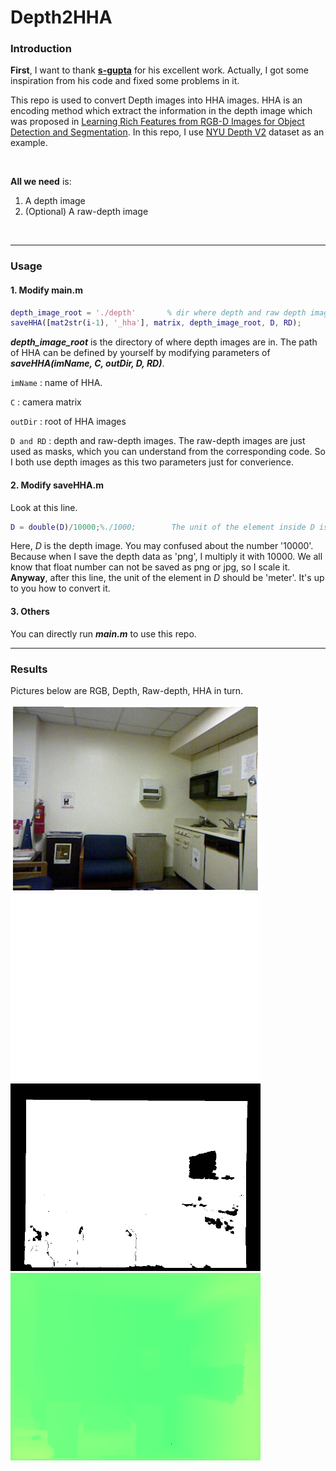 # Depth2HHA

### Introduction

**First**, I want to thank **<a href='https://github.com/s-gupta'>s-gupta</a>** for his excellent work. Actually, I got some inspiration from his code and fixed some problems in it.

This repo is used to convert Depth images into HHA images. HHA is an encoding method which extract the information in the depth image which was proposed in <a href='https://arxiv.org/pdf/1407.5736.pdf'>Learning Rich Features from RGB-D Images for Object Detection and Segmentation</a>.  In this repo, I use <a href='https://cs.nyu.edu/~silberman/datasets/nyu_depth_v2.html'>NYU Depth V2</a> dataset as an example.

<br>

**All we need** is: 

1. A depth image
2. (Optional) A raw-depth image

<br>

----

### Usage

#### 1. Modify **main.m**

```matlab
depth_image_root = './depth'       % dir where depth and raw depth images are in.
saveHHA([mat2str(i-1), '_hha'], matrix, depth_image_root, D, RD);
```

***depth_image_root*** is the directory of where depth images are in. The path of HHA can be defined by yourself by modifying parameters of ***saveHHA(imName, C, outDir, D, RD)***. 

`imName` : name of HHA.

`C` : camera matrix

`outDir` : root of HHA images

`D and RD` : depth and  raw-depth images. The raw-depth images are just used as masks, which you can understand from the corresponding code. So I both use depth images as this two parameters just for converience.

#### 2. Modify saveHHA.m

Look at this line.

```matlab
D = double(D)/10000;%./1000;        The unit of the element inside D is 'centimeter'
```

Here, *D* is the depth image. You may confused about the number '10000'. Because when I save the depth data as 'png', I multiply it with 10000. We all know that float number can not be saved as png or jpg, so I scale it. **Anyway**, after this line, the unit of the element in *D* should be 'meter'. It's up to you how to convert it.

#### 3. Others

You can directly run ***main.m*** to use this repo.

----

### Results

Pictures below are RGB, Depth, Raw-depth, HHA in turn.

<img src='demo-data/0_rgb.png' width='400'>

<img src='demo-data/0.png' width='400'>

<img src='demo-data/0_raw.png' width='400'>

<img src='demo-data/0_hha.png' width='400'>